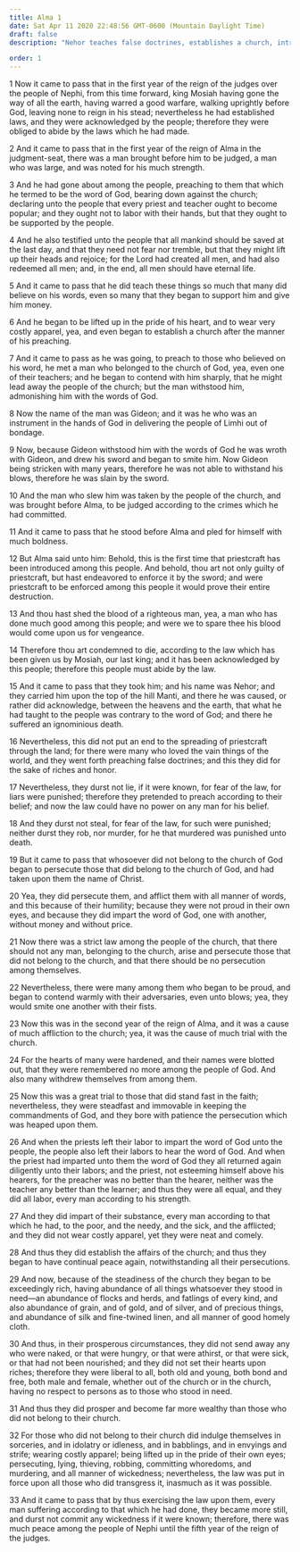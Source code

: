 ```yaml
---
title: Alma 1
date: Sat Apr 11 2020 22:48:56 GMT-0600 (Mountain Daylight Time)
draft: false
description: "Nehor teaches false doctrines, establishes a church, introduces priestcraft, and slays Gideon—Nehor is executed for his crimes—Priestcrafts and persecutions spread among the people—The priests support themselves, the people care for the poor, and the Church prospers. About 91–88 B.C."

order: 1
---
```

    
1 Now it came to pass that in the first year of the reign of the judges over the people of Nephi, from this time forward, king Mosiah having gone the way of all the earth, having warred a good warfare, walking uprightly before God, leaving none to reign in his stead; nevertheless he had established laws, and they were acknowledged by the people; therefore they were obliged to abide by the laws which he had made.

2 And it came to pass that in the first year of the reign of Alma in the judgment-seat, there was a man brought before him to be judged, a man who was large, and was noted for his much strength.

3 And he had gone about among the people, preaching to them that which he termed to be the word of God, bearing down against the church; declaring unto the people that every priest and teacher ought to become popular; and they ought not to labor with their hands, but that they ought to be supported by the people.

4 And he also testified unto the people that all mankind should be saved at the last day, and that they need not fear nor tremble, but that they might lift up their heads and rejoice; for the Lord had created all men, and had also redeemed all men; and, in the end, all men should have eternal life.

5 And it came to pass that he did teach these things so much that many did believe on his words, even so many that they began to support him and give him money.

6 And he began to be lifted up in the pride of his heart, and to wear very costly apparel, yea, and even began to establish a church after the manner of his preaching.

7 And it came to pass as he was going, to preach to those who believed on his word, he met a man who belonged to the church of God, yea, even one of their teachers; and he began to contend with him sharply, that he might lead away the people of the church; but the man withstood him, admonishing him with the words of God.

8 Now the name of the man was Gideon; and it was he who was an instrument in the hands of God in delivering the people of Limhi out of bondage.

9 Now, because Gideon withstood him with the words of God he was wroth with Gideon, and drew his sword and began to smite him. Now Gideon being stricken with many years, therefore he was not able to withstand his blows, therefore he was slain by the sword.

10 And the man who slew him was taken by the people of the church, and was brought before Alma, to be judged according to the crimes which he had committed.

11 And it came to pass that he stood before Alma and pled for himself with much boldness.

12 But Alma said unto him: Behold, this is the first time that priestcraft has been introduced among this people. And behold, thou art not only guilty of priestcraft, but hast endeavored to enforce it by the sword; and were priestcraft to be enforced among this people it would prove their entire destruction.

13 And thou hast shed the blood of a righteous man, yea, a man who has done much good among this people; and were we to spare thee his blood would come upon us for vengeance.

14 Therefore thou art condemned to die, according to the law which has been given us by Mosiah, our last king; and it has been acknowledged by this people; therefore this people must abide by the law.

15 And it came to pass that they took him; and his name was Nehor; and they carried him upon the top of the hill Manti, and there he was caused, or rather did acknowledge, between the heavens and the earth, that what he had taught to the people was contrary to the word of God; and there he suffered an ignominious death.

16 Nevertheless, this did not put an end to the spreading of priestcraft through the land; for there were many who loved the vain things of the world, and they went forth preaching false doctrines; and this they did for the sake of riches and honor.

17 Nevertheless, they durst not lie, if it were known, for fear of the law, for liars were punished; therefore they pretended to preach according to their belief; and now the law could have no power on any man for his belief.

18 And they durst not steal, for fear of the law, for such were punished; neither durst they rob, nor murder, for he that murdered was punished unto death.

19 But it came to pass that whosoever did not belong to the church of God began to persecute those that did belong to the church of God, and had taken upon them the name of Christ.

20 Yea, they did persecute them, and afflict them with all manner of words, and this because of their humility; because they were not proud in their own eyes, and because they did impart the word of God, one with another, without money and without price.

21 Now there was a strict law among the people of the church, that there should not any man, belonging to the church, arise and persecute those that did not belong to the church, and that there should be no persecution among themselves.

22 Nevertheless, there were many among them who began to be proud, and began to contend warmly with their adversaries, even unto blows; yea, they would smite one another with their fists.

23 Now this was in the second year of the reign of Alma, and it was a cause of much affliction to the church; yea, it was the cause of much trial with the church.

24 For the hearts of many were hardened, and their names were blotted out, that they were remembered no more among the people of God. And also many withdrew themselves from among them.

25 Now this was a great trial to those that did stand fast in the faith; nevertheless, they were steadfast and immovable in keeping the commandments of God, and they bore with patience the persecution which was heaped upon them.

26 And when the priests left their labor to impart the word of God unto the people, the people also left their labors to hear the word of God. And when the priest had imparted unto them the word of God they all returned again diligently unto their labors; and the priest, not esteeming himself above his hearers, for the preacher was no better than the hearer, neither was the teacher any better than the learner; and thus they were all equal, and they did all labor, every man according to his strength.

27 And they did impart of their substance, every man according to that which he had, to the poor, and the needy, and the sick, and the afflicted; and they did not wear costly apparel, yet they were neat and comely.

28 And thus they did establish the affairs of the church; and thus they began to have continual peace again, notwithstanding all their persecutions.

29 And now, because of the steadiness of the church they began to be exceedingly rich, having abundance of all things whatsoever they stood in need—an abundance of flocks and herds, and fatlings of every kind, and also abundance of grain, and of gold, and of silver, and of precious things, and abundance of silk and fine-twined linen, and all manner of good homely cloth.

30 And thus, in their prosperous circumstances, they did not send away any who were naked, or that were hungry, or that were athirst, or that were sick, or that had not been nourished; and they did not set their hearts upon riches; therefore they were liberal to all, both old and young, both bond and free, both male and female, whether out of the church or in the church, having no respect to persons as to those who stood in need.

31 And thus they did prosper and become far more wealthy than those who did not belong to their church.

32 For those who did not belong to their church did indulge themselves in sorceries, and in idolatry or idleness, and in babblings, and in envyings and strife; wearing costly apparel; being lifted up in the pride of their own eyes; persecuting, lying, thieving, robbing, committing whoredoms, and murdering, and all manner of wickedness; nevertheless, the law was put in force upon all those who did transgress it, inasmuch as it was possible.

33 And it came to pass that by thus exercising the law upon them, every man suffering according to that which he had done, they became more still, and durst not commit any wickedness if it were known; therefore, there was much peace among the people of Nephi until the fifth year of the reign of the judges.
